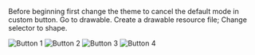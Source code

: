 Before  beginning first change the theme to cancel the default mode in custom button.
Go to drawable.
Create a drawable resource file;
Change selector to shape.


![Button 1](https://user-images.githubusercontent.com/77191261/134581861-b159875f-1552-4e73-ba08-eb4366ee47ec.PNG)
![Button 2](https://user-images.githubusercontent.com/77191261/134581865-eb9f4760-4bbc-4ede-94e5-63ef875c19ab.PNG)
![Button 3](https://user-images.githubusercontent.com/77191261/134581868-b76805a5-be4a-4b49-b6fc-2d2834f0d7cc.PNG)
![Button 4](https://user-images.githubusercontent.com/77191261/134583942-a0fe2412-b063-4fbe-8024-5f91d0502de4.PNG)
